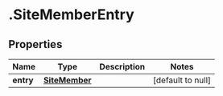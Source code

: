 # .SiteMemberEntry

## Properties
Name | Type | Description | Notes
------------ | ------------- | ------------- | -------------
**entry** | [**SiteMember**](SiteMember.md) |  | [default to null]


